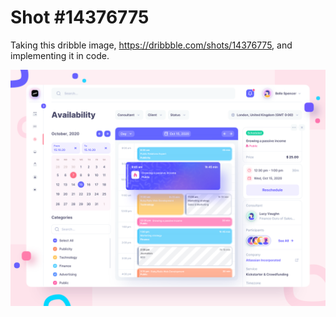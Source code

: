 # Shot #14376775

Taking this dribble image, https://dribbble.com/shots/14376775, and implementing it in code.

![Inspiration](docs/inspiration.png)